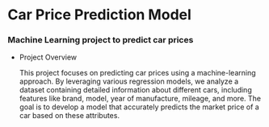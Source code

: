 # Car Price Prediction Model
### Machine Learning project to predict car prices

- Project Overview

  This project focuses on predicting car prices using a machine-learning approach. By leveraging various regression models, we analyze a dataset containing detailed information about different cars, including features like brand, model, year of manufacture, mileage, and more. The goal is to develop a model that accurately predicts the market price 
  of a car based on these attributes.
